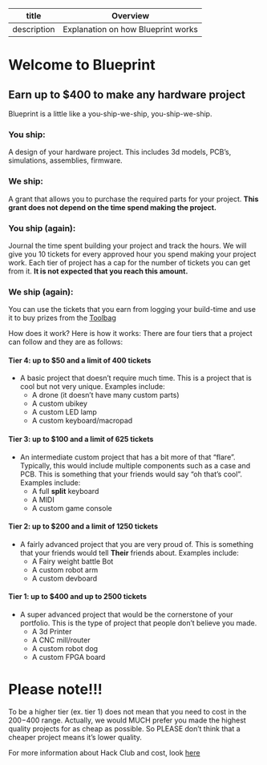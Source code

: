 | title       | Overview                           |
| ----------- | ---------------------------------- |
| description | Explanation on how Blueprint works |

# Welcome to Blueprint

## Earn up to $400 to make any hardware project

Blueprint is a little like a you-ship-we-ship, you-ship-we-ship.

### You ship:

A design of your hardware project. This includes 3d models, PCB’s, simulations, assemblies, firmware.

### We ship:

A grant that allows you to purchase the required parts for your project. **This grant does not depend on the time spend making the project.**

### You ship (again):

Journal the time spent building your project and track the hours. We will give you 10 tickets for every approved hour you spend making your project work. Each tier of project has a cap for the number of tickets you can get from it. **It is not expected that you reach this amount.**

### We ship (again):

You can use the tickets that you earn from logging your build-time and use it to buy prizes from the [Toolbag](/toolbag)

How does it work?
Here is how it works:
There are four tiers that a project can follow and they are as follows:

#### Tier 4: up to $50 and a limit of 400 tickets

- A basic project that doesn’t require much time. This is a project that is cool but not very unique. Examples include:
  - A drone (it doesn’t have many custom parts)
  - A custom ubikey
  - A custom LED lamp
  - A custom keyboard/macropad

#### Tier 3: up to $100 and a limit of 625 tickets

- An intermediate custom project that has a bit more of that “flare”. Typically, this would include multiple components such as a case and PCB. This is something that your friends would say “oh that’s cool”. Examples include:
  - A full **split** keyboard
  - A MIDI
  - A custom game console

#### Tier 2: up to $200 and a limit of 1250 tickets

- A fairly advanced project that you are very proud of. This is something that your friends would tell **Their** friends about. Examples include:
  - A Fairy weight battle Bot
  - A custom robot arm
  - A custom devboard

#### Tier 1: up to $400 and up to 2500 tickets

- A super advanced project that would be the cornerstone of your portfolio. This is the type of project that people don’t believe you made.
  - A 3d Printer
  - A CNC mill/router
  - A custom robot dog
  - A custom FPGA board

# Please note!!!

To be a higher tier (ex. tier 1) does not mean that you need to cost in the $200-$400 range. Actually, we would MUCH prefer you made the highest quality projects for as cheap as possible. So PLEASE don’t think that a cheaper project means it’s lower quality.

For more information about Hack Club and cost, look [here](https://www.notion.so/the-talk-272cefc204bf80d6ad54f4605069c485?pvs=21)
